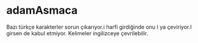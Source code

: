 # adamAsmaca

Bazı türkçe karakterler sorun çıkarıyor.i harfi girdiğinde onu I ya çeviriyor.I girsen de kabul etmiyor.
Kelimeler ingilizceye çevrilebilir.
